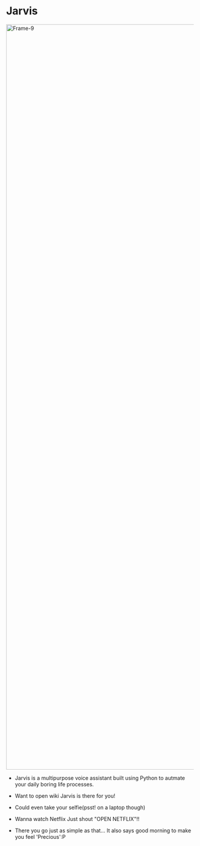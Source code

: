 # Jarvis
<a href="https://youtu.be/mYt7NwunB7o"><img src="https://miro.medium.com/max/3840/1*9IcqVZ48A0tQba1-F_yIpg.jpeg" alt="Frame-9" border="0" width = "2000"></a>

* Jarvis is a multipurpose voice assistant built using Python to autmate your daily boring life processes.

* Want to open wiki Jarvis is there for you!
* Could even take your selfie(psst! on a laptop though)
* Wanna watch Netflix Just shout "OPEN NETFLIX"!!

* There you go just as simple as that...
It also says good morning to make you feel 'Precious':P

